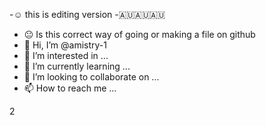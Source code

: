 
-☺ this is editing version
-🇦🇺🇦🇺🇦🇺


- 😐 Is this correct way of going or making a file on github
- 👋 Hi, I’m @amistry-1
- 👀 I’m interested in ...
- 🌱 I’m currently learning ...
- 💞️ I’m looking to collaborate on ...
- 📫 How to reach me ...

<!---
amistry-1/amistry-1 is a ✨ special ✨ repository because its `README.md` (this file) appears on your GitHub profile.
You can click the Preview link to take a look at your changes.
--->2
